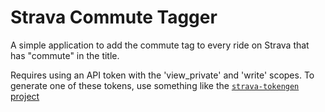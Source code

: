 Strava Commute Tagger
=====================

A simple application to add the commute tag to every ride on Strava that has
"commute" in the title.

Requires using an API token with the 'view_private' and 'write' scopes. To generate one of these
tokens, use something like the [`strava-tokengen` project](https://github.com/pR0Ps/strava-tokengen)
